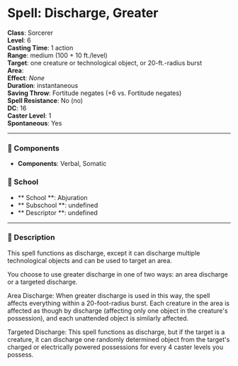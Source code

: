 
# Spell: Discharge, Greater
**Class**: Sorcerer  
**Level**: 6  
**Casting Time**: 1 action  
**Range**: medium (100 + 10 ft./level)  
**Target**: one creature or technological object, or 20-ft.-radius burst  
**Area**:   
**Effect**: _None_  
**Duration**: instantaneous  
**Saving Throw**: Fortitude negates (+6 vs. Fortitude negates)  
**Spell Resistance**: No (no)  
**DC**: 16  
**Caster Level**: 1  
**Spontaneous**: Yes

---

### 🔮 Components
- **Components**: Verbal, Somatic

### 🏫 School
- ** School **: Abjuration
- ** Subschool **: undefined
- ** Descriptor **: undefined
---

### 📜 Description
This spell functions as discharge, except it can discharge multiple technological objects and can be used to target an area.

You choose to use greater discharge in one of two ways: an area discharge or a targeted discharge.

Area Discharge: When greater discharge is used in this way, the spell affects everything within a 20-foot-radius burst. Each creature in the area is affected as though by discharge (affecting only one object in the creature's possession), and each unattended object is similarly affected.

Targeted Discharge: This spell functions as discharge, but if the target is a creature, it can discharge one randomly determined object from the target's charged or electrically powered possessions for every 4 caster levels you possess.
